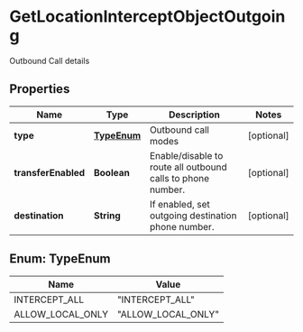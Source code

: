 

# GetLocationInterceptObjectOutgoing

Outbound Call details

## Properties

| Name | Type | Description | Notes |
|------------ | ------------- | ------------- | -------------|
|**type** | [**TypeEnum**](#TypeEnum) | Outbound call modes |  [optional] |
|**transferEnabled** | **Boolean** | Enable/disable to route all outbound calls to phone number. |  [optional] |
|**destination** | **String** | If enabled, set outgoing destination phone number. |  [optional] |



## Enum: TypeEnum

| Name | Value |
|---- | -----|
| INTERCEPT_ALL | &quot;INTERCEPT_ALL&quot; |
| ALLOW_LOCAL_ONLY | &quot;ALLOW_LOCAL_ONLY&quot; |




